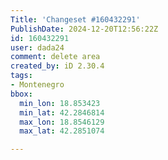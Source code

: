 ```yaml
---
Title: 'Changeset #160432291'
PublishDate: 2024-12-20T12:56:22Z
id: 160432291
user: dada24
comment: delete area
created_by: iD 2.30.4
tags:
- Montenegro
bbox:
  min_lon: 18.853423
  min_lat: 42.2846814
  max_lon: 18.8546129
  max_lat: 42.2851074

---
```


